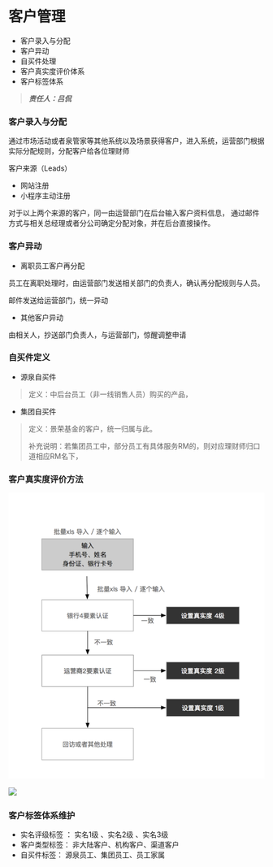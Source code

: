 # 客户管理

* 客户录入与分配
* 客户异动
* 自买件处理
* 客户真实度评价体系
* 客户标签体系

> _**责任人：吕侃**_

### 客户录入与分配

通过市场活动或者泉管家等其他系统以及场景获得客户，进入系统，运营部门根据实际分配规则，分配客户给各位理财师

客户来源（Leads）

* 网站注册
* 小程序主动注册

对于以上两个来源的客户，同一由运营部门在后台输入客户资料信息， 通过邮件方式与相关总经理或者分公司确定分配对象，并在后台直接操作。

### 客户异动

* 离职员工客户再分配

员工在离职处理时，由运营部门发送相关部门的负责人，确认再分配规则与人员。

邮件发送给运营部门，统一异动

* 其他客户异动

由相关人，抄送部门负责人，与运营部门，惊醒调整申请

### 自买件定义

* 源泉自买件

> 定义：中后台员工（非一线销售人员）购买的产品，

* 集团自买件

> 定义：景荣基金的客户，统一归属与此。
>
> 补充说明：若集团员工中，部分员工有具体服务RM的，则对应理财师归口道相应RM名下，



### 客户真实度评价方法



![](.gitbook/assets/image%20%2814%29.png)

![](blob:https://alego.gitbook.io/d6bdd6b5-81ec-4d99-b53b-4406811b3753)

### 客户标签体系维护

* 实名评级标签 ： 实名1级 、实名2级 、实名3级
* 客户类型标签： 非大陆客户、机构客户、渠道客户
* 自买件标签： 源泉员工、集团员工、员工家属 



